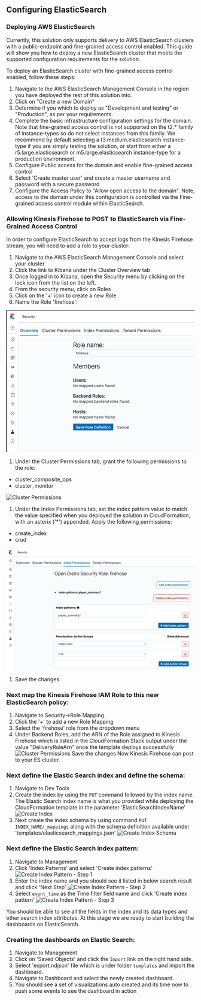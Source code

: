 ## Configuring ElasticSearch

### Deploying AWS ElasticSearch

Currently, this solution only supports delivery to AWS ElasticSearch clusters with a public-endpoint and fine-grained access control enabled. This guide will show you how to deploy a new ElasticSearch cluster that meets the supported configuration requirements for the solution. 

To deploy an ElasticSearch cluster with fine-grained access control enabled, follow these steps:

1. Navigate to the AWS ElasticSearch Management Console in the region you have deployed the rest of this solution into. 
1. Click on "Create a new Domain"
1. Determine if you which to deploy as "Development and testing" or "Production", as per your requirements.
1. Complete the basic infrastructure configuration settings for the domain. Note that fine-grained access control is not supported on the t2.* family of instance-types so do not select instances from this family. We recommend by default selecting a t3.medium.elasticsearch instance-type if you are simply testing the solution, or start from either a r5.large.elasticsearch or m5.large.elasticsearch instance-type for a production environment.
1. Configure Public access for the domain and enable fine-grained access control
1. Select 'Create master user' and create a master username and password with a secure password
1. Configure the Access Policy to "Allow open access to the domain". Note, access to the domain under this configuration is controlled via the Fine-grained access control module within ElasticSearch.


### Allowing Kinesis Firehose to POST to ElasticSearch via Fine-Grained Access Control

In order to configure ElasticSearch to accept logs from the Kinesis Firehose stream, you will need to add a role to your cluster:

1. Navigate to the AWS ElasticSearch Management Console and select your cluster
1. Click the link to Kibana under the Cluster Overview tab
1. Once logged in to Kibana, open the Security menu by clicking on the lock icon from the list on the left.
1. From the security menu, click on Roles
1. Click on the '+' icon to create a new Role
1. Name the Role 'firehose': 

![Role Name](./images/es-role-name.png)

1. Under the Cluster Permissions tab, grant the following permissions to the role:
- cluster_composite_ops
- cluster_monitor

![Cluster Permissions](./images/es-cluster-permissions.png)

1. Under the Index Permissions tab, set the index pattern value to match the value specified when you deployed the solution in CloudFormation, with an asterix ('*') appended. Apply the following permissions:

- create_index
- crud

![Index Permissions](./images/es-index-permissions.png)

1. Save the changes

### Next map the Kinesis Firehose IAM Role to this new ElasticSearch policy:

1. Navigate to Security->Role Mapping
1. Click the '+' to add a new Role Mapping
1. Select the 'firehose' role from the dropdown menu
1. Under Backend Roles, add the ARN of the Role assigned to Kinesis Firehose which is listed in the CloudFormation Stack output under the value "DeliveryRoleArn" once the template deploys successfully
![Cluster Permissions](./images/es-role-mapping.png)
Save the changes
Now Kinesis Firehose can post to your ES cluster.

### Next define the Elastic Search index and define the schema:

1. Navigate to Dev Tools
1. Create the index by using the `PUT` command followed by the index name. The Elastic Search index name is what you provided while deploying the CloudFormation template in the parameter 'ElasticSearchIndexName'
![Create Index](./images/es-create-index.png)
1. Next create the index schema by using command `PUT INDEX_NAME/_mappings` along with the schema definition available under 'templates/elasticsearch_mappings.json'
![Create Index Schema](./images/es-create-index-schema.png)

### Next define the Elastic Search index pattern:
1. Navigate to Management
1. Click 'Index Patterns' and select 'Create index patterns'
![Create Index Pattern - Step 1](./images/es-create-index-pattern.png)
1. Enter the index name and you should see it listed in below search result and click 'Next Step'
![Create Index Pattern - Step 2](./images/es-create-index-pattern1.png)
1. Select `event_time` as the Time filter field name and click 'Create index pattern'
![Create Index Pattern - Step 3](./images/es-create-index-pattern2.png)

You should be able to see all the fields in the index and its data types and other search index attributes. At this stage we are ready to start building the dashboards on ElasticSearch.

### Creating the dashboards on Elastic Search:
1. Navigate to Management
1. Click on 'Saved Objects' and click the `Import` link on the right hand side.
1. Select 'export.ndjson' file which is under folder `templates` and import the dashboard.
1. Navigate to Dashboard and select the newly created dashboard.
1. You should see a set of visualizations auto created and its time now to push some events to see the dashboard in action
